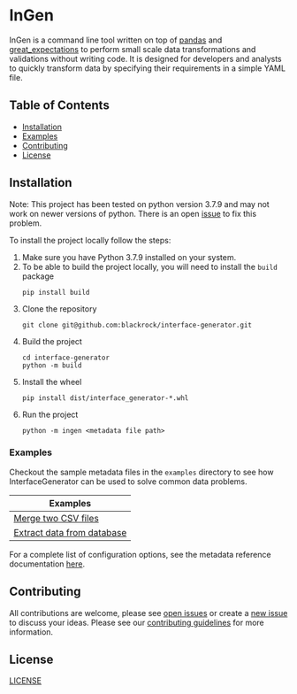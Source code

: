 # InGen

InGen is a command line tool written on top of [pandas](https://pandas.pydata.org/) and 
[great_expectations](https://greatexpectations.io/) to perform small scale data transformations and validations 
without writing code. It is designed for developers and analysts to quickly transform data by specifying their 
requirements in a simple YAML file.

## Table of Contents

- [Installation](#installation)
- [Examples](#examples)
- [Contributing](#contributing)
- [License](#license)

## Installation
Note: This project has been tested on python version 3.7.9 and may not work on newer versions of
python. There is an open [issue](https://github.com/blackrock/interface-generator/issues/28 ) to fix this problem.  

To install the project locally follow the steps:
1. Make sure you have Python 3.7.9 installed on your system.
2. To be able to build the project locally, you will need to install the `build` package
    ```
    pip install build
    ```
3. Clone the repository
    ```
    git clone git@github.com:blackrock/interface-generator.git 
    ```
4. Build the project
    ```
    cd interface-generator
    python -m build 
    ```
5. Install the wheel
    ```
    pip install dist/interface_generator-*.whl
    ```
6. Run the project
    ```
   python -m ingen <metadata file path>
    ```

### Examples
Checkout the sample metadata files in the `examples` directory to see how InterfaceGenerator can be used to solve
common data problems.

| Examples                                            |
|-----------------------------------------------------|
| [Merge two CSV files](./examples/merge_two_csvs.md) |
| [Extract data from database](./examples/extract_data_from_database.md) |

For a complete list of configuration options, see the metadata reference documentation [here](./docs/config_reference.md).

## Contributing

All contributions are welcome, please see [open issues](https://github.com/blackrock/interface-generator/issues) or 
create a [new issue](https://github.com/blackrock/interface-generator/issues/new/choose) to discuss your ideas. Please see our 
[contributing guidelines](https://github.com/blackrock/interface-generator/blob/main/CONTRIBUTING.md) for more information.

## License
[LICENSE](https://github.com/blackrock/interface-generator/blob/main/LICENSE)

